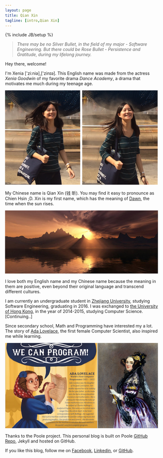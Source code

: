 ```yaml
---
layout: page
title: Qian Xin
tagline: [intro,Qian Xin]
---
```

{% include JB/setup %}
  

>  *There may be no Silver Bullet, in the field of my major - Software Engineering. But there could be Rose Bullet - Persistence and Gratitude, during my lifelong journey.*  

Hey there, welcome!  

I'm Xenia ['zi:niə],['zinɪə]. This English name was made from the actress *Xenia Goodwin* of my favorite drama *Dance Academy*, a drama that motivates me much during my teenage age. 

![Here I am at Universal Studio, Singapore.](pics/about.png)     

My Chinese name is Qian Xin (钱 昕). You may find it easy to pronounce as Chien Hsin ;D. Xin is my first name, which has the meaning of [Dawn](http://en.wikipedia.org/wiki/Dawn), the time when the sun rises. 

![Dawn from Google Pic](pics/Dawn.jpg)  

I love both my English name and my Chinese name because the meaning in them are positive, even beyond their original language and transcend different cultures. 

I am currently an undergraduate student in [Zhejiang University](http://www.zju.edu.cn), studying Software Engineering, graduating in 2016. I was exchanged to [the University of Hong Kong](http://www.hku.hk), in the year of 2014-2015, studying Computer Science. [Continuing..]

Since secondary school, Math and Programming have interested my a lot. The story of [Ada Lovelace](http://en.wikipedia.org/wiki/Ada_Lovelace), the first female Computer Scientist, also inspired me while learning.  

![Ada](pics/Ada.png)  



Thanks to the Poole project. This personal blog is built on Poole [GitHub Repo](https://github.com/poole/poole), Jekyll and hosted on GitHub.

If you like this blog, follow me on [Facebook](https://www.facebook.com/jazmyn.qian), [Linkedin](https://cn.linkedin.com/in/xqian94), or [GitHub](https://github.com/xeniaqian94).  





